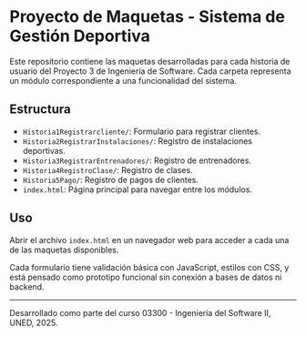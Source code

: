 # Proyecto de Maquetas - Sistema de Gestión Deportiva

Este repositorio contiene las maquetas desarrolladas para cada historia de usuario del Proyecto 3 de Ingeniería de Software. Cada carpeta representa un módulo correspondiente a una funcionalidad del sistema.

## Estructura

- `Historia1Registrarcliente/`: Formulario para registrar clientes.
- `Historia2RegistrarInstalaciones/`: Registro de instalaciones deportivas.
- `Historia3RegistrarEntrenadores/`: Registro de entrenadores.
- `Historia4RegistroClase/`: Registro de clases.
- `Historia5Pago/`: Registro de pagos de clientes.
- `index.html`: Página principal para navegar entre los módulos.

## Uso

Abrir el archivo `index.html` en un navegador web para acceder a cada una de las maquetas disponibles.

Cada formulario tiene validación básica con JavaScript, estilos con CSS, y está pensado como prototipo funcional sin conexión a bases de datos ni backend.

---

Desarrollado como parte del curso 03300 - Ingeniería del Software II, UNED, 2025.
